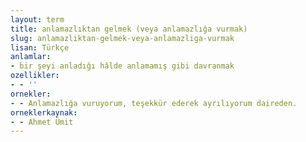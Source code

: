```yaml
---
layout: term
title: anlamazlıktan gelmek (veya anlamazlığa vurmak)
slug: anlamazliktan-gelmek-veya-anlamazliga-vurmak
lisan: Türkçe
anlamlar:
- bir şeyi anladığı hâlde anlamamış gibi davranmak
ozellikler:
- - ''
ornekler:
- - Anlamazlığa vuruyorum, teşekkür ederek ayrılıyorum daireden.
orneklerkaynak:
- - Ahmet Ümit
---
```

